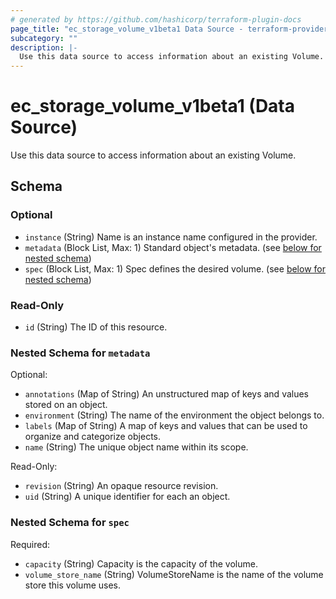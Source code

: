 ```yaml
---
# generated by https://github.com/hashicorp/terraform-plugin-docs
page_title: "ec_storage_volume_v1beta1 Data Source - terraform-provider-ec"
subcategory: ""
description: |-
  Use this data source to access information about an existing Volume.
---
```


# ec_storage_volume_v1beta1 (Data Source)

Use this data source to access information about an existing Volume.



<!-- schema generated by tfplugindocs -->
## Schema

### Optional

- `instance` (String) Name is an instance name configured in the provider.
- `metadata` (Block List, Max: 1) Standard object's metadata. (see [below for nested schema](#nestedblock--metadata))
- `spec` (Block List, Max: 1) Spec defines the desired volume. (see [below for nested schema](#nestedblock--spec))

### Read-Only

- `id` (String) The ID of this resource.

<a id="nestedblock--metadata"></a>
### Nested Schema for `metadata`

Optional:

- `annotations` (Map of String) An unstructured map of keys and values stored on an object.
- `environment` (String) The name of the environment the object belongs to.
- `labels` (Map of String) A map of keys and values that can be used to organize and categorize objects.
- `name` (String) The unique object name within its scope.

Read-Only:

- `revision` (String) An opaque resource revision.
- `uid` (String) A unique identifier for each an object.


<a id="nestedblock--spec"></a>
### Nested Schema for `spec`

Required:

- `capacity` (String) Capacity is the capacity of the volume.
- `volume_store_name` (String) VolumeStoreName is the name of the volume store this volume uses.
